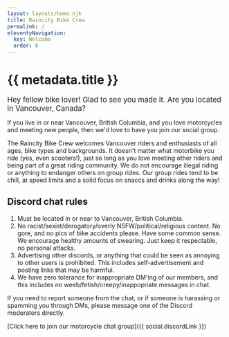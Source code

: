 ```yaml
---
layout: layouts/home.njk
title: Raincity Bike Crew
permalink: /
eleventyNavigation:
  key: Welcome
  order: 0
---
```

<h1 class="visually-hidden">{{ metadata.title }}</h1>

<big>Hey fellow bike lover! Glad to see you made it. Are you located in Vancouver, Canada?</big>

If you live in or near Vancouver, British Columbia, and you love motorcycles and meeting new people, then we'd love to have you join our social group.

The Raincity Bike Crew welcomes Vancouver riders and enthusiasts of all ages, bike types and backgrounds. It doesn't matter what motorbike you ride (yes, even scooters!), just so long as you love meeting other riders and being part of a great riding community. We do not encourage illegal riding or anything to endanger others on group rides. Our group rides tend to be chill, at speed limits and a solid focus on snaccs and drinks along the way!

## Discord chat rules

1. Must be located in or near to Vancouver, British Columbia.
2. No racist/sexist/derogatory/overly NSFW/political/religious content. No gore, and no pics of bike accidents please. Have some common sense. We encourage healthy amounts of swearing. Just keep it respectable, no personal attacks.
3. Advertising other discords, or anything that could be seen as annoying to other users is prohibited. This includes self-advertisement and posting links that may be harmful.
4. We have zero tolerance for inappropriate DM'ing of our members, and this includes no weeb/fetish/creepy/inappopriate messages in chat.


If you need to report someone from the chat, or if someone is harassing or spamming you through DMs, please message one of the Discord moderators directly.

[Click here to join our motorcycle chat group]({{ social.discordLink }})